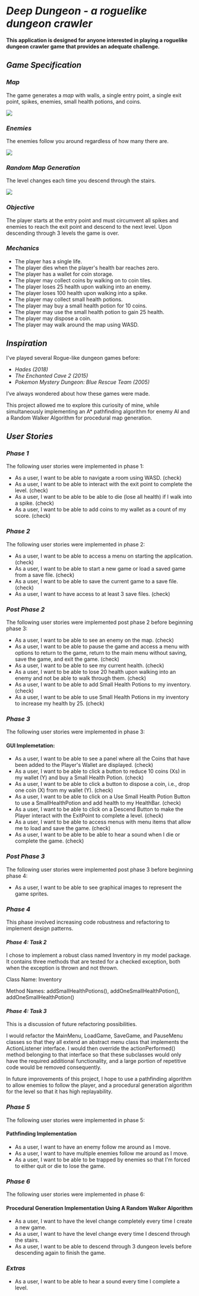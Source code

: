 # ***Deep Dungeon - a roguelike dungeon crawler***

**This application is designed for anyone interested 
in playing a roguelike dungeon crawler game that 
provides an adequate challenge.**

## *Game Specification*
### *Map*
The game generates a *map* with walls, a single entry point, a single exit point, spikes, enemies,
small health potions, and coins.

![](GameMapImage.png)

### *Enemies*

The enemies follow you around regardless of how many there are.

![](EnemiesFollowYouAround.gif)

### *Random Map Generation*

The level changes each time you descend through the stairs.

![](LevelChangesEachTime.gif)
 
### *Objective*
The player starts at the entry point and must circumvent all spikes and enemies to reach the exit point 
and descend to the next level. Upon descending through 3 levels the game is over.  

### *Mechanics*
- The player has a single life.
- The player dies when the player's health 
bar reaches zero.
- The player has a wallet for coin storage.
- The player may collect coins by walking on to coin tiles.
- The player loses 25 health upon walking into an enemy.
- The player loses 100 health upon walking into a spike.
- The player may collect small health potions.
- The player may buy a small health potion for 10 coins.
- The player may use the small health potion to gain 25 health.
- The player may dispose a coin.
- The player may walk around the map using WASD.

## *Inspiration*

I've played several Rogue-like dungeon games before:

- *Hades (2018)*
- *The Enchanted Cave 2 (2015)*
- *Pokemon Mystery Dungeon: Blue Rescue Team (2005)*

I’ve always wondered about how these games were made. 

This project allowed me to explore this curiosity 
of mine, while simultaneously implementing an A* pathfinding algorithm for enemy AI and
a Random Walker Algorithm for procedural map generation.

## *User Stories*
### *Phase 1*
The following user stories were implemented in phase 1:

- As a user, I want to be able to navigate a room using WASD. (check)
- As a user, I want to be able to interact with the exit point to complete the level. (check) 
- As a user, I want to be able to be able to die (lose all health) if I walk into a spike. (check)  
- As a user, I want to be able to add coins to my wallet as a count of my score. (check)

### *Phase 2*
The following user stories were implemented in phase 2:

- As a user, I want to be able to access a menu on starting the application. (check)
- As a user, I want to be able to start a new game or load a saved game from a save file. (check)
- As a user, I want to be able to save the current game to a save file. (check)
- As a user, I want to have access to at least 3 save files. (check)

### *Post Phase 2*
The following user stories were implemented post phase 2 before beginning phase 3:

- As a user, I want to be able to see an enemy on the map. (check)
- As a user, I want to be able to pause the game and access a menu with options to
  return to the game, return to the main menu without saving, save the
  game, and exit the game. (check)
- As a user, I want to be able to see my current health. (check)
- As a user, I want to be able to lose 20 health upon walking into an enemy 
  and not be able to walk through them. (check)
- As a user, I want to be able to add Small Health Potions to my inventory. (check)
- As a user, I want to be able to use Small Health Potions in my inventory to increase my health by 25. (check)

### *Phase 3*
The following user stories were implemented in phase 3:
#### GUI Implemetation:
- As a user, I want to be able to see a panel where all the Coins that have been
   added to the Player's Wallet are displayed. (check)
- As a user, I want to be able to click a button to reduce 10 coins (Xs) in my wallet (Y) and buy a Small Health Potion. 
   (check)
- As a user, I want to be able to click a button to dispose a coin, i.e., drop one coin (X) from my wallet (Y). (check)
- As a user, I want to be able to click on a Use Small Health Potion Button to use a SmallHealthPotion and 
   add health to my HealthBar. (check)
- As a user, I want to be able to click on a Descend Button to make the Player interact
   with the ExitPoint to complete a level. (check)
- As a user, I want to be able to access menus with menu items that allow me
   to load and save the game. (check)
- As a user, I want to be able to be able to hear a sound when I die or complete the game. (check)

### *Post Phase 3*
The following user stories were implemented post phase 3 before beginning phase 4:
- As a user, I want to be able to see graphical images to represent the game sprites. 

### *Phase 4*
This phase involved increasing code robustness and refactoring to implement design patterns.

#### *Phase 4: Task 2*
I chose to implement a robust class named Inventory in my model package. It contains 
three methods that are tested for a checked exception, both when the exception is thrown and not thrown.

Class Name: Inventory

Method Names: addSmallHealthPotions(), addOneSmallHealthPotion(), addOneSmallHealthPotion()

#### *Phase 4: Task 3*
This is a discussion of future refactoring possibilities. 

I would refactor the MainMenu, LoadGame, SaveGame, and PauseMenu classes so that they all extend
an abstract menu class that implements the ActionListener interface. I would then override
the actionPerformed() method belonging to that interface so that these subclasses would only have
the required additional functionality, and a large portion of repetitive code would be removed consequently. 

In future improvements of this project, I hope to use a pathfinding algorithm to allow enemies to follow the player, and
a procedural generation algorithm for the level so that it has high replayability.

### *Phase 5*
The following user stories were implemented in phase 5:
#### **Pathfinding Implementation**
- As a user, I want to have an enemy follow me around as I move.
- As a user, I want to have multiple enemies follow me around as I move.
- As a user, I want to be able to be trapped by enemies so that I'm forced to either quit or die to lose the game.

### *Phase 6*
The following user stories were implemented in phase 6:
#### **Procedural Generation Implementation Using A Random Walker Algorithm**
- As a user, I want to have the level change completely every time I create a new game.
- As a user, I want to have the level change every time I descend through the stairs.
- As a user, I want to be able to descend through 3 dungeon levels before descending again to finish the game.

### *Extras*
- As a user, I want to be able to hear a sound every time I complete a level.
